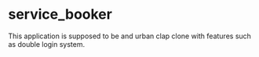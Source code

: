 # service_booker
This application is supposed to be and urban clap clone with features such as double login system.
